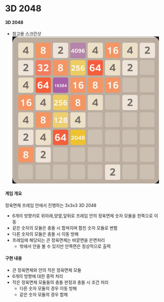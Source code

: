# 3D 2048

#### 3D 2048
- 참고용 스크린샷</br>
![image](2048img.png)

#### 게임 개요
정육면체 프레임 안에서 진행하는 3x3x3 3D 2048</br>
- 6개의 방향키로 위아래,양옆,앞뒤로 프레임 안의 정육면체 숫자 모듈을 한쪽으로 이동
- 같은 숫자의 모듈은 충돌 시 합쳐지며 합친 숫자 모듈로 변함
- 다른 숫자의 모듈은 충돌 시 이동 방해
- 프레임에 해당되는 큰 정육면체는 바깥면을 은면처리
    + 밖에서 안을 볼 수 있지만 안쪽면은 정상적으로 출력

#### 구현 내용
- 큰 정육면체와 안의 작은 정육면체 모듈
- 6개의 방향에 대한 중력 처리
- 작은 정육면체 모듈들의 충돌 판정과 충돌 시 조건 처리
    + 다른 숫자 모듈의 경우 이동 방해
    + 같은 숫자 모듈의 경우 합체
